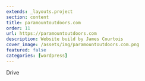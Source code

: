 ```yaml
---
extends: _layouts.project
section: content
title: paramountoutdoors.com
order: 11
url: https://paramountoutdoors.com
description: Website build by James Courtois
cover_image: /assets/img/paramountoutdoors.com.png
featured: false
categories: [wordpress]
---
```


Drive